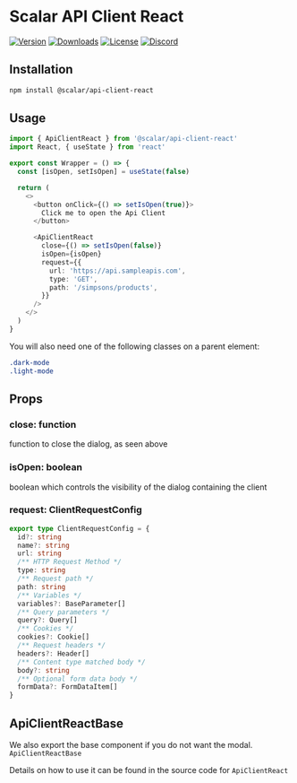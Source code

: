 # Scalar API Client React

[![Version](https://img.shields.io/npm/v/%40scalar/api-client-react)](https://www.npmjs.com/package/@scalar/api-client-react)
[![Downloads](https://img.shields.io/npm/dm/%40scalar/api-client-react)](https://www.npmjs.com/package/@scalar/api-client-react)
[![License](https://img.shields.io/npm/l/%40scalar%2Fapi-client-react)](https://www.npmjs.com/package/@scalar/api-client-react)
[![Discord](https://img.shields.io/discord/1135330207960678410?style=flat&color=5865F2)](https://discord.gg/scalar)

## Installation

```bash
npm install @scalar/api-client-react
```

## Usage

```ts
import { ApiClientReact } from '@scalar/api-client-react'
import React, { useState } from 'react'

export const Wrapper = () => {
  const [isOpen, setIsOpen] = useState(false)

  return (
    <>
      <button onClick={() => setIsOpen(true)}>
        Click me to open the Api Client
      </button>

      <ApiClientReact
        close={() => setIsOpen(false)}
        isOpen={isOpen}
        request={{
          url: 'https://api.sampleapis.com',
          type: 'GET',
          path: '/simpsons/products',
        }}
      />
    </>
  )
}
```

You will also need one of the following classes on a parent element:

```css
.dark-mode
.light-mode
```

## Props

### close: function

function to close the dialog, as seen above

### isOpen: boolean

boolean which controls the visibility of the dialog containing the client

### request: ClientRequestConfig

```ts
export type ClientRequestConfig = {
  id?: string
  name?: string
  url: string
  /** HTTP Request Method */
  type: string
  /** Request path */
  path: string
  /** Variables */
  variables?: BaseParameter[]
  /** Query parameters */
  query?: Query[]
  /** Cookies */
  cookies?: Cookie[]
  /** Request headers */
  headers?: Header[]
  /** Content type matched body */
  body?: string
  /** Optional form data body */
  formData?: FormDataItem[]
}
```

## ApiClientReactBase

We also export the base component if you do not want the modal.
`ApiClientReactBase`

Details on how to use it can be found in the source code for `ApiClientReact`
